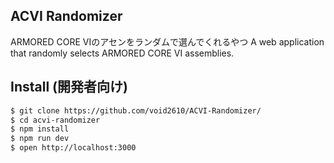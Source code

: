 ACVI Randomizer
---
ARMORED CORE VIのアセンをランダムで選んでくれるやつ
A web application that randomly selects ARMORED CORE VI assemblies.

Install (開発者向け)
---
```sh
$ git clone https://github.com/void2610/ACVI-Randomizer/
$ cd acvi-randomizer
$ npm install
$ npm run dev
$ open http://localhost:3000
```
